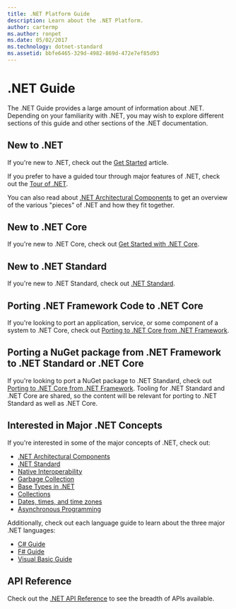 ```yaml
---
title: .NET Platform Guide
description: Learn about the .NET Platform.
author: cartermp
ms.author: ronpet
ms.date: 05/02/2017
ms.technology: dotnet-standard
ms.assetid: bbfe6465-329d-4982-869d-472e7ef85d93
---
```

# .NET Guide

The .NET Guide provides a large amount of information about .NET.  Depending on your familiarity with .NET, you may wish to explore different sections of this guide and other sections of the .NET documentation.

## New to .NET

If you're new to .NET, check out the [Get Started](get-started.md) article.

If you prefer to have a guided tour through major features of .NET, check out the [Tour of .NET](tour.md).

You can also read about [.NET Architectural Components](components.md) to get an overview of the various "pieces" of .NET and how they fit together.

## New to .NET Core

If you're new to .NET Core, check out [Get Started with .NET Core](../core/get-started.md).

## New to .NET Standard

If you're new to .NET Standard, check out [.NET Standard](net-standard.md).

## Porting .NET Framework Code to .NET Core

If you're looking to port an application, service, or some component of a system to .NET Core, check out [Porting to .NET Core from .NET Framework](../core/porting/index.md).

## Porting a NuGet package from .NET Framework to .NET Standard or .NET Core

If you're looking to port a NuGet package to .NET Standard, check out [Porting to .NET Core from .NET Framework](../core/porting/index.md).  Tooling for .NET Standard and .NET Core are shared, so the content will be relevant for porting to .NET Standard as well as .NET Core.

## Interested in Major .NET Concepts

If you're interested in some of the major concepts of .NET, check out:

* [.NET Architectural Components](components.md)
* [.NET Standard](net-standard.md)
* [Native Interoperability](native-interop.md)
* [Garbage Collection](garbagecollection/index.md)
* [Base Types in .NET](base-types/index.md)
* [Collections](collections/index.md)
* [Dates, times, and time zones](datetime/index.md)
* [Asynchronous Programming](async.md)

Additionally, check out each language guide to learn about the three major .NET languages:

* [C# Guide](../csharp/index.md)
* [F# Guide](../fsharp/index.md)
* [Visual Basic Guide](../visual-basic/index.md)

## API Reference

Check out the [.NET API Reference](../../api/index.md) to see the breadth of APIs available.
